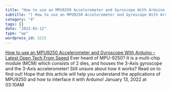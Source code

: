 ```yaml
---
title: "How to use an MPU9250 Accelerometer and Gyroscope With Arduino – Latest Open Tech From Seeed"
subtitle: "[ How to use an MPU9250 Accelerometer and Gyroscope With Arduino – Latest Open Tech From Seeed](http..."
category: "4"
tags: []
date: "2022-01-12"
type: "wp"
wordpress_id: 3215
---
```

[ How to use an MPU9250 Accelerometer and Gyroscope With Arduino – Latest Open Tech From Seeed](https://www.seeedstudio.com/blog/2020/06/17/how-to-use-an-mpu9250-accelerometer-and-gyroscope-with-arduino/)
 Ever heard of MPU-9250? It is a multi-chip module (MCM) which consists of 2 dies, and houses the 3-Axis gyroscope and the 3-Axis accelerometer! Still unsure about how it works? Read on to find out! Hope that this article will help you understand the applications of MPU9250 and how to interface it with Arduino!
January 13, 2022 at 03:10AM